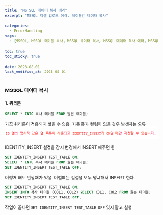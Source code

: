 ```yaml
---
title: "MS SQL 데이터 복사 에러"
excerpt: "MSSQL 엑셀 업로드 에러. 테이블간 데이터 복사"

categories:
  - ErrorHandling
tags:
  - [MSSQL, MSSQL 테이블 복사, MSSQL 데이터 복사, MSSQL 데이터 복사 에러, MSSQL 테이블 복사 에러]

toc: true
toc_sticky: true
 
date: 2023-08-01
last_modified_at: 2023-08-01
---
```


### MSSQL 데이터 복사

#### 1. 쿼리문
```sql
SELECT * INTO 복사 테이블 FROM 원본 테이블;
```

가끔 쿼리문이 적용되지 않을 수 있음. 자동 증가 컬럼이 있을 경우 발생하는 오류
![60](/assets/images/60.png)

IDENTITY_INSERT 설정을 잠시 변경해서 INSERT 해주면 됨

```sql
SET IDENTITY_INSERT TEST_TABLE ON; 
SELECT * INTO 복사 테이블 FROM 원본 테이블;
SET IDENTITY_INSERT TEST_TABLE OFF;
``` 

이렇게 해도 안될때가 있음. 이럴때는 컬럼을 모두 명시해서 INSERT 한다.

```sql
SET IDENTITY_INSERT TEST_TABLE ON; 
INSERT INTO 복사 테이블 (COL1, COL2) SELECT COL1, COL2 FROM 원본 테이블;
SET IDENTITY_INSERT TEST_TABLE OFF;
``` 

 작업이 끝나면 `SET IDENTITY_INSERT TEST_TABLE OFF` 잊지 말고 실행
